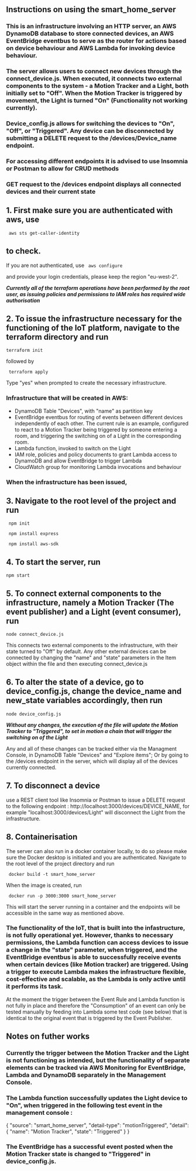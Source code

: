 ## Instructions on using the smart_home_server ##

### This is an infrastructure involving an HTTP server, an AWS DynamoDB database to store connected devices, an AWS EventBridge eventbus to serve as the router for actions based on device behaviour and AWS Lambda for invoking device behaviour.
### The server allows users to connect new devices through the connect_device.js. When executed, it connects two external components to the system - a Motion Tracker and a Light, both initially set to "Off". When the Motion Tracker is triggered by movement, the Light is turned "On" (Functionality not working currently). 

### Device_config.js allows for switching the devices to "On", "Off", or "Triggered". Any device can be disconnected by submitting a DELETE request to the /devices/Device_name endpoint. 

### For accessing different endpoints it is advised to use Insomnia or Postman to allow for CRUD methods

### GET request to the /devices endpoint displays all connected devices and their current state

## 1. First make sure you are authenticated with aws, use 
``` aws sts get-caller-identity```

## to check. 
If you are not authenticated, use 
``` aws configure``` 

and provide your login credentials, please keep the region "eu-west-2".  

***Currently all of the terraform operations have been performed by the root user, as issuing policies and permissions to IAM roles has required wide authorisation***

## 2. To issue the infrastructure necessary for the functioning of the IoT platform, navigate to the terraform directory and run 

``` terraform init ``` 

followed by 

``` terraform apply``` 

Type "yes" when prompted to create the necessary infrastructure. 

### Infrastructure that will be created in AWS: 

* DynamoDB Table "Devices", with "name" as partition key
* EventBridge eventbus for routing of events between different devices independently of each other.
The current rule is an example, configured to react to a Motion Tracker being triggered by someone entering a room, and triggering the switching on of a Light in the corresponding room.
* Lambda function, invoked to switch on the Light 
* IAM role, policies and policy documents to grant Lambda access to DynamoDB and allow EventBridge to trigger Lambda
* CloudWatch group for monitoring Lambda invocations and behaviour

### When the infrastructure has been issued, 

## 3. Navigate to the root level of the project and run ## 

``` npm init``` 


``` npm install express``` 


``` npm install aws-sdk``` 

## 4. To start the server, run 

``` npm start ```

## 5. To connect external components to the infrastructure, namely a Motion Tracker (The event publisher) and a Light (event consumer), run 

```node connect_device.js``` 

 This connects two external components to the infrastructure, with their state turned to "Off" by default. 
 Any other external devices can be connected by changing the "name" and "state" parameters in the Item object within the file and then executing connect_device.js

## 6. To alter the state of a device, go to device_config.js, change the device_name and new_state variables accordingly, then run 

```node device_config.js``` 

***Without any changes, the execution of the file will update the Motion Tracker to "Triggered", to set in motion a chain that will trigger the switching on of the Light***

 Any and all of these changes can be tracked either via the Managment Console, in DynamoDB Table "Devices" and "Explore items"; Or by going to the /devices endpoint in the server, which will display all of the devices currently connected.

## 7. To disconnect a device 
use a REST client tool like Insomnia or Postman to issue a DELETE request to the following endpoint : http://localhost:3000/devices/DEVICE_NAME, 
for example "localhost:3000/devices/Light" will disconnect the Light from the infrastructure. 


## 8. Containerisation

 The server can also run in a docker container locally, to do so please make sure the Docker desktop is initiated and you are authenticated. Navigate to the root level of the project directory and run 

``` docker build -t smart_home_server```

 When the image is created, run 

``` docker run -p 3000:3000 smart_home_server```

This will start the server running in a container and the endpoints will be accessible in the same way as mentioned above. 


### The functionality of the IoT, that is built into the infastructure, is not fully operational yet. However, thanks to necessary permissions, the Lambda function can access devices to issue a change in the "state" parameter, when triggered, and the EventBridge eventbus is able to successfully receive events when certain devices (like Motion tracker) are triggered. Using a trigger to execute Lambda makes the infrastructure flexible, cost-effective and scalable, as the Lambda is only active until it performs its task. 

At the moment the trigger between the Event Rule and Lambda function is not fully in place and therefore the "Consumption" of an event can only be tested manually by feeding into Lambda some test code (see below) that is identical to the original event that is triggered by the Event Publisher. 

## Notes on futher works ## 

### Currently the trigger between the Motion Tracker and the Light is not functioning as intended, but the functionality of separate elements can be tracked via AWS Monitoring for EventBridge, Lambda and DynamoDB separately in the Management Console. 

### The Lambda function successfully updates the Light device to "On", when triggered in the following test event in the management console : 

{
  "source": "smart_home_server",
  "detail-type": "motionTriggered",
  "detail": {
    "name": "Motion Tracker",
    "state": "Triggered"
  }
}

### The EventBridge has a successful event posted when the Motion Tracker state is changed to "Triggered" in device_config.js.